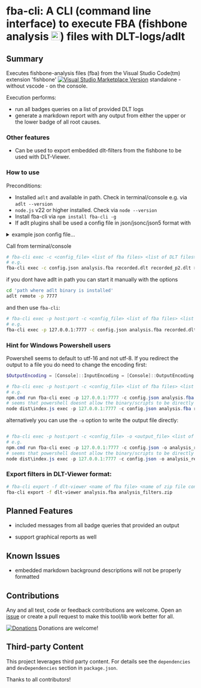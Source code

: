 # fba-cli: A CLI (command line interface) to execute FBA (fishbone analysis <img src="https://github.com/mbehr1/fishbone/blob/main/fishbone-icon2.png?raw=true" alt="icon" width="24">) files with DLT-logs/adlt 

## Summary

Executes fishbone-analysis files (fba) from the Visual Studio Code(tm) extension 'fishbone' [![Visual Studio Marketplace Version](https://img.shields.io/visual-studio-marketplace/v/mbehr1.fishbone.svg)](https://marketplace.visualstudio.com/items?itemName=mbehr1.fishbone) standalone - without vscode - on the console.

Execution performs:
- run all badges queries on a list of provided DLT logs
- generate a markdown report with any output from either the upper or the lower badge of all root causes.

### Other features

- Can be used to export embedded dlt-filters from the fishbone to be used with DLT-Viewer.

### How to use

Preconditions:
- Installed `adlt` and available in path. Check in terminal/console e.g. via `adlt --version`
- `node.js` v22 or higher installed. Check via `node --version`
- Install fba-cli via `npm install fba-cli -g`
- If adlt plugins shall be used a config file in json/jsonc/json5 format with
<details>
<summary>example json config file...</summary>

```jsonc
{
  "dlt-logs.plugins":[
    // all plugins from dlt-logs/adlt are supported
     { // e.g. NonVerbose plugin
      "name": "NonVerbose",
      "enabled": true,
      "fibexDir": "<...path to non-verbose fibex files...>",
    },
    {
      "name": "SomeIp",
      "enabled": true,
      "fibexDir": "<...path to someip fibex files...>"
    },
    {
      "name": "Rewrite",
      "enabled": true,
      "rewrites": [
        {
          "name": "SYS/JOUR timestamp",
          "filter": {
            "apid": "SYS",
            "ctid": "JOUR"
          },
          "payloadRegex": "^.*? .*? (?<timeStamp>\\d+\\.\\d+) (?<text>.*)$"
        }
      ]
    },
    {
      "name": "CAN",
      "enabled": true,
      "fibexDir": "<...path to can fibex files...",
    }
  ]
}
```
</details>


Call from terminal/console

```bash
# fba-cli exec -c <config_file> <list of fba files> <list of DLT files>
# e.g.
fba-cli exec -c config.json analysis.fba recorded.dlt recorded_p2.dlt > analysis_report.md
```
if you dont have adlt in path you can start it manually with the options
```sh
cd 'path where adlt binary is installed'
adlt remote -p 7777
```

and then use `fba-cli`:
```bash
# fba-cli exec -p host:port -c <config_file> <list of fba files> <list of DLT files>
# e.g.
fba-cli exec -p 127.0.0.1:7777 -c config.json analysis.fba recorded.dlt recorded_p2.dlt > analysis_report.md
```

### Hint for Windows Powershell users

Powershell seems to default to utf-16 and not utf-8. If you redirect the output to a file you do need to change the encoding first:

```powershell
$OutputEncoding = [Console]::InputEncoding = [Console]::OutputEncoding = [System.Text.UTF8Encoding]::new()

# fba-cli exec -p host:port -c <config_file> <list of fba files> <list of DLT files>
# e.g.
npm.cmd run fba-cli exec -p 127.0.0.1:7777 -c config.json analysis.fba recorded.dlt recorded_p2.dlt > analysis_report.md
# seems that powershell doesnt allow the binary/scripts to be directly executed. In that case you can start via:
node dist\index.js exec -p 127.0.0.1:7777 -c config.json analysis.fba recorded.dlt > analysis_report.md
```

alternatively you can use the `-o` option to write the output file directly:

```powershell

# fba-cli exec -p host:port -c <config_file> -o <output_file> <list of fba files> <list of DLT files>
# e.g.
npm.cmd run fba-cli exec -p 127.0.0.1:7777 -c config.json -o analysis_report.md analysis.fba recorded.dlt recorded_p2.dlt
# seems that powershell doesnt allow the binary/scripts to be directly executed. In that case you can start via:
node dist\index.js exec -p 127.0.0.1:7777 -c config.json -o analysis_report.md analysis.fba recorded.dlt
```

### Export filters in DLT-Viewer format:

```bash
# fba-cli export -f dlt-viewer <name of fba file> <name of zip file containing the .dlf filters>
fba-cli export -f dlt-viewer analysis.fba analysis_filters.zip
```


## Planned Features

* included messages from all badge queries that provided an output
- support graphical reports as well

## Known Issues

- embedded markdown background descriptions will not be properly formatted

## Contributions

Any and all test, code or feedback contributions are welcome.
Open an [issue](https://github.com/mbehr1/fba-cli/issues) or create a pull request to make this tool/lib work better for all.

[![Donations](https://www.paypalobjects.com/en_US/DK/i/btn/btn_donateCC_LG.gif)](https://www.paypal.com/cgi-bin/webscr?cmd=_s-xclick&hosted_button_id=2ZNMJP5P43QQN&source=url) Donations are welcome!

## Third-party Content

This project leverages third party content. For details see the `dependencies` and `devDependencies` section in `package.json`.

Thanks to all contributors!
